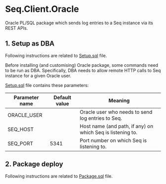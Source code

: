 # Seq.Client.Oracle

Oracle PL/SQL package which sends log entries to a Seq instance via its REST APIs.

## 1. Setup as DBA

Following instructions are related to [Setup.sql](https://github.com/finsaspa/Seq.Client.Oracle/blob/master/Setup.sql) file.

Before installing (and customising) Oracle package, some commands need to be run as DBA.
Specifically, DBA needs to allow remote HTTP calls to Seq instance for a given Oracle user.

[Setup.sql](https://github.com/finsaspa/Seq.Client.Oracle/blob/master/Setup.sql) file contains these parameters:

| Parameter name | Default value | Meaning                                                    |
| -------------- | ------------- | ---------------------------------------------------------- |
| ORACLE_USER    |               | Oracle user who needs to send log entries to Seq.          |
| SEQ_HOST       |               | Host name (and path, if any) on which Seq is listening to. |
| SEQ_PORT       | 5341          | Port number on which Seq is listening to.                  |

## 2. Package deploy

Following instructions are related to [Package.sql](https://github.com/finsaspa/Seq.Client.Oracle/blob/master/Package.sql) file.
